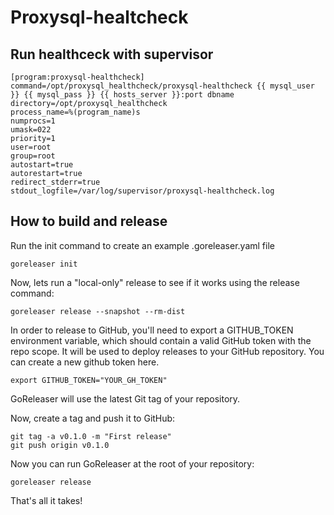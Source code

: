 # Proxysql-healtcheck

## Run healthceck with supervisor
```
[program:proxysql-healthcheck]
command=/opt/proxysql_healthcheck/proxysql-healthcheck {{ mysql_user }} {{ mysql_pass }} {{ hosts_server }}:port dbname
directory=/opt/proxysql_healthcheck
process_name=%(program_name)s
numprocs=1
umask=022
priority=1
user=root
group=root
autostart=true
autorestart=true
redirect_stderr=true
stdout_logfile=/var/log/supervisor/proxysql-healthcheck.log
```

## How to build and release

Run the init command to create an example .goreleaser.yaml file

```
goreleaser init
```

Now, lets run a "local-only" release to see if it works using the release command:

```
goreleaser release --snapshot --rm-dist
```

In order to release to GitHub, you'll need to export a GITHUB_TOKEN environment variable, which should contain a valid GitHub token with the repo scope. It will be used to deploy releases to your GitHub repository. You can create a new github token here.

```
export GITHUB_TOKEN="YOUR_GH_TOKEN"
```

GoReleaser will use the latest Git tag of your repository.

Now, create a tag and push it to GitHub:

```
git tag -a v0.1.0 -m "First release"
git push origin v0.1.0
```

Now you can run GoReleaser at the root of your repository:

```
goreleaser release
```

That's all it takes!

